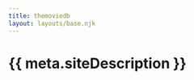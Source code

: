 ```yaml
---
title: themoviedb
layout: layouts/base.njk
---
```


# {{ meta.siteDescription }}

<div id="vue" >
    
</div>

